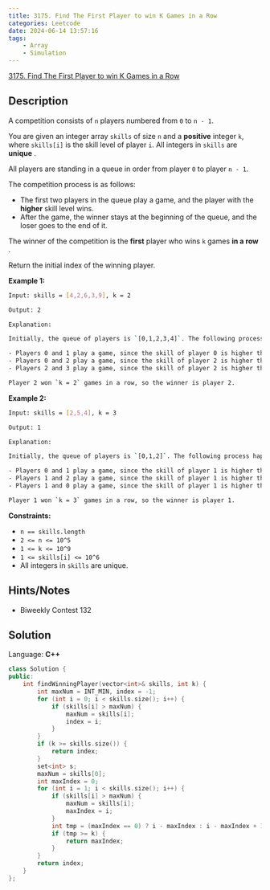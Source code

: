 ```yaml
---
title: 3175. Find The First Player to win K Games in a Row
categories: Leetcode
date: 2024-06-14 13:57:16
tags:
    - Array
    - Simulation
---
```


[3175. Find The First Player to win K Games in a Row](https://leetcode.com/problems/find-the-first-player-to-win-k-games-in-a-row/description/)

## Description

A competition consists of `n` players numbered from `0` to `n - 1`.

You are given an integer array `skills` of size `n` and a **positive**  integer `k`, where `skills[i]` is the skill level of player `i`. All integers in `skills` are **unique** .

All players are standing in a queue in order from player `0` to player `n - 1`.

The competition process is as follows:

- The first two players in the queue play a game, and the player with the **higher**  skill level wins.
- After the game, the winner stays at the beginning of the queue, and the loser goes to the end of it.

The winner of the competition is the **first**  player who wins `k` games **in a row** .

Return the initial index of the winning player.

**Example 1:**

```bash
Input: skills = [4,2,6,3,9], k = 2

Output: 2

Explanation:

Initially, the queue of players is `[0,1,2,3,4]`. The following process happens:

- Players 0 and 1 play a game, since the skill of player 0 is higher than that of player 1, player 0 wins. The resulting queue is `[0,2,3,4,1]`.
- Players 0 and 2 play a game, since the skill of player 2 is higher than that of player 0, player 2 wins. The resulting queue is `[2,3,4,1,0]`.
- Players 2 and 3 play a game, since the skill of player 2 is higher than that of player 3, player 2 wins. The resulting queue is `[2,4,1,0,3]`.

Player 2 won `k = 2` games in a row, so the winner is player 2.
```

**Example 2:**

```bash
Input: skills = [2,5,4], k = 3

Output: 1

Explanation:

Initially, the queue of players is `[0,1,2]`. The following process happens:

- Players 0 and 1 play a game, since the skill of player 1 is higher than that of player 0, player 1 wins. The resulting queue is `[1,2,0]`.
- Players 1 and 2 play a game, since the skill of player 1 is higher than that of player 2, player 1 wins. The resulting queue is `[1,0,2]`.
- Players 1 and 0 play a game, since the skill of player 1 is higher than that of player 0, player 1 wins. The resulting queue is `[1,2,0]`.

Player 1 won `k = 3` games in a row, so the winner is player 1.
```

**Constraints:**

- `n == skills.length`
- `2 <= n <= 10^5`
- `1 <= k <= 10^9`
- `1 <= skills[i] <= 10^6`
- All integers in `skills` are unique.

## Hints/Notes

- Biweekly Contest 132

## Solution

Language: **C++**

```C++
class Solution {
public:
    int findWinningPlayer(vector<int>& skills, int k) {
        int maxNum = INT_MIN, index = -1;
        for (int i = 0; i < skills.size(); i++) {
            if (skills[i] > maxNum) {
                maxNum = skills[i];
                index = i;
            }
        }
        if (k >= skills.size()) {
            return index;
        }
        set<int> s;
        maxNum = skills[0];
        int maxIndex = 0;
        for (int i = 1; i < skills.size(); i++) {
            if (skills[i] > maxNum) {
                maxNum = skills[i];
                maxIndex = i;
            }
            int tmp = (maxIndex == 0) ? i - maxIndex : i - maxIndex + 1;
            if (tmp >= k) {
                return maxIndex;
            }
        }
        return index;
    }
};
```
